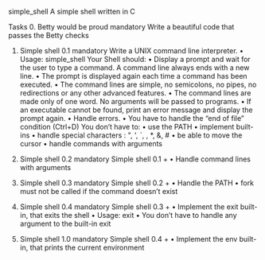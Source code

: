 simple_shell
A simple shell written in C

Tasks
0. Betty would be proud
mandatory Write a beautiful code that passes the Betty checks

1. Simple shell 0.1
mandatory Write a UNIX command line interpreter. • Usage: simple_shell Your Shell should: • Display a prompt and wait for the user to type a command. A command line always ends with a new line. • The prompt is displayed again each time a command has been executed. • The command lines are simple, no semicolons, no pipes, no redirections or any other advanced features. • The command lines are made only of one word. No arguments will be passed to programs. • If an executable cannot be found, print an error message and display the prompt again. • Handle errors. • You have to handle the “end of file” condition (Ctrl+D) You don’t have to: • use the PATH • implement built-ins • handle special characters : ", ', `, , *, &, # • be able to move the cursor • handle commands with arguments

2. Simple shell 0.2
mandatory Simple shell 0.1 + • Handle command lines with arguments

3. Simple shell 0.3
mandatory Simple shell 0.2 + • Handle the PATH • fork must not be called if the command doesn’t exist

4. Simple shell 0.4
mandatory Simple shell 0.3 + • Implement the exit built-in, that exits the shell • Usage: exit • You don’t have to handle any argument to the built-in exit

5. Simple shell 1.0
mandatory Simple shell 0.4 + • Implement the env built-in, that prints the current environment

